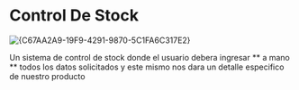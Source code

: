 # Control De Stock

![{C67AA2A9-19F9-4291-9870-5C1FA6C317E2}](https://github.com/user-attachments/assets/89fece44-5537-4c27-9a7c-ced142596622)

Un sistema de control de stock donde el usuario debera ingresar ** a mano ** todos los datos solicitados y este mismo nos dara un detalle especifico de nuestro producto


